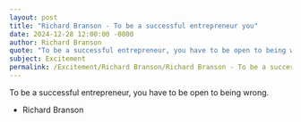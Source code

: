 ```yaml
---
layout: post
title: "Richard Branson - To be a successful entrepreneur you"
date: 2024-12-28 12:00:00 -0000
author: Richard Branson
quote: "To be a successful entrepreneur, you have to be open to being wrong."
subject: Excitement
permalink: /Excitement/Richard Branson/Richard Branson - To be a successful entrepreneur you
---
```


To be a successful entrepreneur, you have to be open to being wrong.

- Richard Branson
